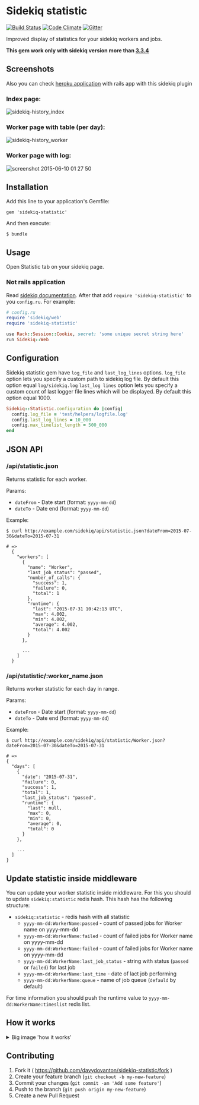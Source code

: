 # Sidekiq statistic

[![Build Status](https://travis-ci.org/davydovanton/sidekiq-statistic.svg)](https://travis-ci.org/davydovanton/sidekiq-statistic) [![Code Climate](https://codeclimate.com/github/davydovanton/sidekiq-history/badges/gpa.svg)](https://codeclimate.com/github/davydovanton/sidekiq-history) [![Gitter](https://badges.gitter.im/Join%20Chat.svg)](https://gitter.im/davydovanton/sidekiq-history?utm_source=badge&utm_medium=badge&utm_campaign=pr-badge)

Improved display of statistics for your sidekiq workers and jobs.

**This gem work only with sidekiq version more than [3.3.4](https://github.com/mperham/sidekiq/releases/tag/v3.3.4)**

## Screenshots
Also you can check <a href="https://sidekiq-history-gem.herokuapp.com/sidekiq/statistic" target="_blank">heroku application</a> with rails app with this sidekiq plugin

### Index page:
![sidekiq-history_index](https://cloud.githubusercontent.com/assets/1147484/8071172/1708e3b0-0f10-11e5-84cf-86a910f5ecc2.png)

### Worker page with table (per day):
![sidekiq-history_worker](https://cloud.githubusercontent.com/assets/1147484/8071171/1706924a-0f10-11e5-9ddc-8aeeb7f5c794.png)

### Worker page with log:
![screenshot 2015-06-10 01 27 50](https://cloud.githubusercontent.com/assets/1147484/8071166/0edd7688-0f10-11e5-9841-0572ab5704e3.jpg)

## Installation
Add this line to your application's Gemfile:

    gem 'sidekiq-statistic'

And then execute:

    $ bundle

## Usage
Open Statistic tab on your sidekiq page.

### Not rails application
Read [sidekiq documentation](https://github.com/mperham/sidekiq/wiki/Monitoring#standalone).
After that add `require 'sidekiq-statistic'` to you `config.ru`. For example:
``` ruby
# config.ru
require 'sidekiq/web'
require 'sidekiq-statistic'

use Rack::Session::Cookie, secret: 'some unique secret string here'
run Sidekiq::Web
```

## Configuration
Sidekiq statistic gem have `log_file` and `last_log_lines` options.
`log_file` option lets you specify a custom path to sidekiq log file. By default this option equal `log/sidekiq.log`
`last_log lines` option lets you specify a custom count of last logger file lines which will be displayed. By default this option equal 1000.

``` ruby
Sidekiq::Statistic.configuration do |config|
  config.log_file = 'test/helpers/logfile.log'
  config.last_log_lines = 10_000
  config.max_timelist_length = 500_000
end
```

## JSON API
### /api/statistic.json
Returns statistic for each worker.

Params:
  * `dateFrom` - Date start (format: `yyyy-mm-dd`)
  * `dateTo` - Date end (format: `yyyy-mm-dd`)

Example:
```
$ curl http://example.com/sidekiq/api/statistic.json?dateFrom=2015-07-30&dateTo=2015-07-31

# =>
  {
    "workers": [
      {
        "name": "Worker",
        "last_job_status": "passed",
        "number_of_calls": {
          "success": 1,
          "failure": 0,
          "total": 1
        },
        "runtime": {
          "last": "2015-07-31 10:42:13 UTC",
          "max": 4.002,
          "min": 4.002,
          "average": 4.002,
          "total": 4.002
        }
      },

      ...
    ]
  }
```

### /api/statistic/:worker_name.json
Returns worker statistic for each day in range.

Params:
  * `dateFrom` - Date start (format: `yyyy-mm-dd`)
  * `dateTo` - Date end (format: `yyyy-mm-dd`)

Example:
```
$ curl http://example.com/sidekiq/api/statistic/Worker.json?dateFrom=2015-07-30&dateTo=2015-07-31

# =>
{
  "days": [
    {
      "date": "2015-07-31",
      "failure": 0,
      "success": 1,
      "total": 1,
      "last_job_status": "passed",
      "runtime": {
        "last": null,
        "max": 0,
        "min": 0,
        "average": 0,
        "total": 0
      }
    },

    ...
  ]
}
```

## Update statistic inside middleware
You can update your worker statistic inside middleware. For this you should to update `sidekiq:statistic` redis hash.
This hash has the following structure:
* `sidekiq:statistic` - redis hash with all statistic
  - `yyyy-mm-dd:WorkerName:passed` - count of passed jobs for Worker name on yyyy-mm-dd
  - `yyyy-mm-dd:WorkerName:failed` - count of failed jobs for Worker name on yyyy-mm-dd
  - `yyyy-mm-dd:WorkerName:failed` - count of failed jobs for Worker name on yyyy-mm-dd
  - `yyyy-mm-dd:WorkerName:last_job_status` - string with status (`passed` or `failed`) for last job
  - `yyyy-mm-dd:WorkerName:last_time` - date of lact job performing
  - `yyyy-mm-dd:WorkerName:queue` - name of job queue (`defauld` by default)

For time information you should push the runtime value to `yyyy-mm-dd:WorkerName:timeslist` redis list.

## How it works
<details>
 <summary>Big image 'how it works'</summary>
    
 ![how-it-works](https://cloud.githubusercontent.com/assets/1147484/8802272/fc0a1302-2fc8-11e5-86a5-817409259338.png)

</details>

## Contributing
1. Fork it ( https://github.com/davydovanton/sidekiq-statistic/fork )
2. Create your feature branch (`git checkout -b my-new-feature`)
3. Commit your changes (`git commit -am 'Add some feature'`)
4. Push to the branch (`git push origin my-new-feature`)
5. Create a new Pull Request
